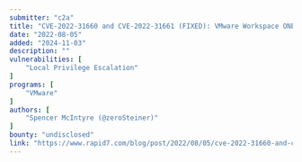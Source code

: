 ```yaml
---
submitter: "c2a"
title: "CVE-2022-31660 and CVE-2022-31661 (FIXED): VMware Workspace ONE Access, Identity Manager, and vRealize Automation LPE"
date: "2022-08-05"
added: "2024-11-03"
description: ""
vulnerabilities: [
    "Local Privilege Escalation"
]
programs: [
    "VMware"
]
authors: [
    "Spencer McIntyre (@zeroSteiner)"
]
bounty: "undisclosed"
link: "https://www.rapid7.com/blog/post/2022/08/05/cve-2022-31660-and-cve-2022-31661-fixed-vmware-workspace-one-access-identity-manager-and-vrealize-automation-lpe/"
---
```




